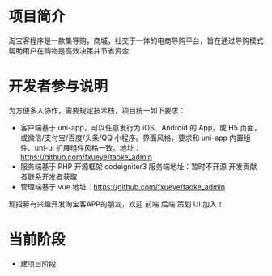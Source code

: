 # 项目简介

淘宝客程序是一款集导购，商城，社交于一体的电商导购平台，旨在通过导购模式帮助用户在购物是高效决策并节省资金

# 开发者参与说明

为方便多人协作，需要规定技术栈，项目统一如下要求：

-   客户端基于 uni-app，可以任意发行为 iOS、Android 的 App，或 H5 页面，或微信/支付宝/百度/头条/QQ 小程序。界面风格，要求和 uni-app 内置组件、uni-ui 扩展组件风格一致。地址：https://github.com/fxueye/taoke_admin
-   服务端基于 PHP 开源框架 codeigniter3 服务端地址：暂时不开源 开发贡献者联系开发者获取
-   管理端基于 vue 地址：https://github.com/fxueye/taoke_admin

现招募有兴趣开发淘宝客APP的朋友，欢迎 前端 后端 策划 UI 加入！
# 当前阶段
- 建项目阶段